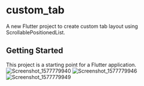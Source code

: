 # custom_tab

A new Flutter project to create custom tab layout using ScrollablePositionedList.

## Getting Started

This project is a starting point for a Flutter application.
![Screenshot_1577779940](https://user-images.githubusercontent.com/30828060/71614746-9cfad700-2bd3-11ea-8d59-111f26e77b92.png)
![Screenshot_1577779946](https://user-images.githubusercontent.com/30828060/71614748-9f5d3100-2bd3-11ea-8b5d-9dcc33561c33.png)
![Screenshot_1577779949](https://user-images.githubusercontent.com/30828060/71614750-a2582180-2bd3-11ea-956b-fb035540cd38.png)

